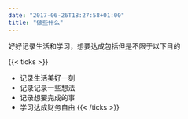 ```yaml
---
date: "2017-06-26T18:27:58+01:00"
title: "做些什么"
---
```


好好记录生活和学习，想要达成包括但是不限于以下目的

{{< ticks >}}
* 记录生活美好一刻
* 记录记录一些想法
* 记录想要完成的事
* 学习达成财务自由
{{< /ticks >}}
